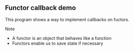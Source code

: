 ## Functor callback demo
This program shows a way to implement callbacks on fuctors.

Note
- A functor is an object that behaves like a function
- Functors enable us to save state if necessary

